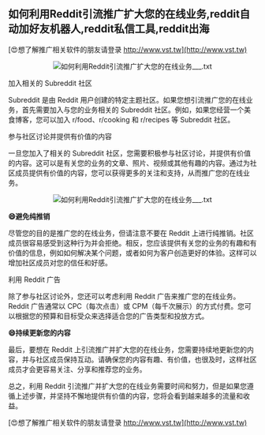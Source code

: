 ## **如何利用Reddit引流推广扩大您的在线业务,reddit自动加好友机器人,reddit私信工具,reddit出海**

[😍想了解推广相关软件的朋友请登录 http://www.vst.tw](http://www.vst.tw)

 <center><img src="https://vst.tw/MP4/tuiguang/png/7.png" alt="如何利用Reddit引流推广扩大您的在线业务___.txt"></center>

加入相关的 Subreddit 社区

Subreddit 是由 Reddit 用户创建的特定主题社区。如果您想引流推广您的在线业务，首先需要加入与您的业务相关的 Subreddit 社区。例如，如果您经营一个美食博客，您可以加入 r/food、r/cooking 和 r/recipes 等 Subreddit 社区。

参与社区讨论并提供有价值的内容

一旦您加入了相关的 Subreddit 社区，您需要积极参与社区讨论，并提供有价值的内容。这可以是有关您的业务的文章、照片、视频或其他有趣的内容。通过为社区成员提供有价值的内容，您可以获得更多的关注和支持，从而推广您的在线业务。

 <center><img src="https://vst.tw/MP4/tuiguang/png/5.png" alt="如何利用Reddit引流推广扩大您的在线业务___.txt"></center>

**😄避免纯推销**

尽管您的目的是推广您的在线业务，但请注意不要在 Reddit 上进行纯推销。社区成员很容易感受到这种行为并会拒绝。相反，您应该提供有关您的业务的有趣和有价值的信息，例如如何解决某个问题，或者如何为客户创造更好的体验。这样可以增加社区成员对您的信任和好感。

利用 Reddit 广告

除了参与社区讨论外，您还可以考虑利用 Reddit 广告来推广您的在线业务。Reddit 广告通常以 CPC（每次点击）或 CPM（每千次展示）的方式付费。您可以根据您的预算和目标受众来选择适合您的广告类型和投放方式。

**😄持续更新您的内容**

最后，要想在 Reddit 上引流推广并扩大您的在线业务，您需要持续地更新您的内容，并与社区成员保持互动。请确保您的内容有趣、有价值，也很及时，这样社区成员才会更容易关注、分享和推荐您的业务。

总之，利用 Reddit 引流推广并扩大您的在线业务需要时间和努力，但是如果您遵循上述步骤，并坚持不懈地提供有价值的内容，您将会看到越来越多的流量和收益。

[😍想了解推广相关软件的朋友请登录 http://www.vst.tw](http://www.vst.tw)



